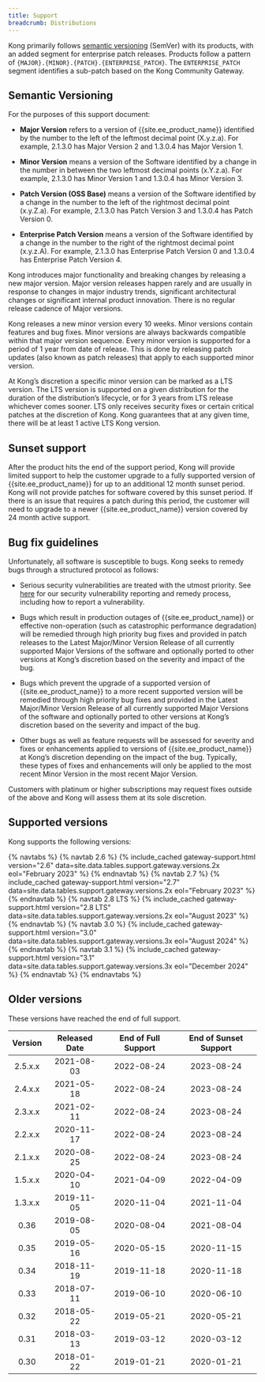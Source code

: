 ```yaml
---
title: Support
breadcrumb: Distributions
---
```


Kong primarily follows [semantic versioning](https://semver.org/) (SemVer) with its products, with an added segment for enterprise patch releases. Products follow a pattern of `{MAJOR}.{MINOR}.{PATCH}.{ENTERPRISE_PATCH}`. The `ENTERPRISE_PATCH` segment identifies a sub-patch based on the Kong Community Gateway. 

## Semantic Versioning

For the purposes of this support document:

* **Major Version** refers to a version of {{site.ee_product_name}} identified by the number to the left of the leftmost decimal point (X.y.z.a). For example, 2.1.3.0 has Major Version 2 and 1.3.0.4 has Major Version 1.

* **Minor Version** means a version of the Software identified by a change in the number in between the two leftmost decimal points (x.Y.z.a). For example, 2.1.3.0 has Minor Version 1 and 1.3.0.4 has Minor Version 3.

* **Patch Version (OSS Base)** means a version of the Software identified by a change in the number to the left of the rightmost decimal point (x.y.Z.a). For example, 2.1.3.0 has Patch Version 3 and 1.3.0.4 has Patch Version 0.

* **Enterprise Patch Version** means a version of the Software identified by a change in the number to the right of the rightmost decimal point (x.y.z.A). For example, 2.1.3.0 has Enterprise Patch Version 0 and 1.3.0.4 has Enterprise Patch Version 4.

Kong introduces major functionality and breaking changes by releasing a new major version. Major version releases happen rarely and are usually in response to changes in major industry trends, significant architectural changes or significant internal product innovation. There is no regular release cadence of Major versions.

Kong releases a new minor version every 10 weeks. Minor versions contain features and bug fixes. Minor versions are always backwards compatible within that major version sequence.  Every minor version is supported for a period of 1 year from date of release. This is done by releasing patch updates (also known as patch releases) that apply to each supported minor version.

At Kong’s discretion a specific minor version can be marked as a LTS version. The LTS version is supported on a given distribution for the duration of the distribution’s lifecycle, or for 3 years from LTS release whichever comes sooner. LTS only receives security fixes or certain critical patches at the discretion of Kong. Kong guarantees that at any given time, there will be at least 1 active LTS Kong version.


## Sunset support
After the product hits the end of the support period, Kong will provide limited support to help the customer upgrade to a fully supported version of {{site.ee_product_name}} for up to an additional 12 month sunset period. Kong will not provide patches for software covered by this sunset period. If there is an issue that requires a patch during this period, the customer will need to upgrade to a newer {{site.ee_product_name}} version covered by 24 month active support.

## Bug fix guidelines
Unfortunately, all software is susceptible to bugs. Kong seeks to remedy bugs through a structured protocol as follows:

* Serious security vulnerabilities are treated with the utmost priority. See [here](/gateway/latest/production/security-update-process/) for our security vulnerability reporting and remedy process, including how to report a vulnerability.

* Bugs which result in production outages of {{site.ee_product_name}} or effective non-operation (such as catastrophic performance degradation) will be remedied through high priority bug fixes and provided in patch releases to the Latest Major/Minor Version Release of all currently supported Major Versions of the software and optionally ported to other versions at Kong’s discretion based on the severity and impact of the bug.

* Bugs which prevent the upgrade of a supported version of {{site.ee_product_name}} to a more recent supported version will be remedied through high priority bug fixes and provided in the Latest Major/Minor Version Release of all currently supported Major Versions of the software and optionally ported to other versions at Kong’s discretion based on the severity and impact of the bug.

* Other bugs as well as feature requests will be assessed for severity and fixes or enhancements applied to versions of {{site.ee_product_name}} at Kong’s discretion depending on the impact of the bug. Typically, these types of fixes and enhancements will only be applied to the most recent Minor Version in the most recent Major Version.

Customers with platinum or higher subscriptions may request fixes outside of the above and Kong will assess them at its sole discretion.

## Supported versions

Kong supports the following versions:

{% navtabs %}
  {% navtab 2.6 %}
    {% include_cached gateway-support.html version="2.6" data=site.data.tables.support.gateway.versions.2x  eol="February 2023" %}
  {% endnavtab %}
    {% navtab 2.7 %}
    {% include_cached gateway-support.html version="2.7" data=site.data.tables.support.gateway.versions.2x  eol="February 2023" %}
  {% endnavtab %}
  {% navtab 2.8 LTS %}
    {% include_cached gateway-support.html version="2.8 LTS" data=site.data.tables.support.gateway.versions.2x  eol="August 2023" %}
  {% endnavtab %}
  {% navtab 3.0 %}
    {% include_cached gateway-support.html version="3.0" data=site.data.tables.support.gateway.versions.3x eol="August 2024" %}
  {% endnavtab %}
  {% navtab 3.1 %}
    {% include_cached gateway-support.html version="3.1" data=site.data.tables.support.gateway.versions.3x eol="December 2024" %}
  {% endnavtab %}
{% endnavtabs %}

## Older versions

These versions have reached the end of full support.

| Version  | Released Date | End of Full Support | End of Sunset Support |
|:--------:|:-------------:|:-------------------:|:---------------------:|
|  2.5.x.x |  2021-08-03   |     2022-08-24      |      2023-08-24       |
|  2.4.x.x |  2021-05-18   |     2022-08-24      |      2023-08-24       |  
|  2.3.x.x |  2021-02-11   |     2022-08-24      |      2023-08-24       |
|  2.2.x.x |  2020-11-17   |     2022-08-24      |      2023-08-24       |
|  2.1.x.x |  2020-08-25   |     2022-08-24      |      2023-08-24       |
|  1.5.x.x |  2020-04-10   |     2021-04-09      |      2022-04-09       |
|  1.3.x.x |  2019-11-05   |     2020-11-04      |      2021-11-04       |
|   0.36   |  2019-08-05   |     2020-08-04      |      2021-08-04       |
|   0.35   |  2019-05-16   |     2020-05-15      |      2020-11-15       |
|   0.34   |  2018-11-19   |     2019-11-18      |      2020-11-18       |
|   0.33   |  2018-07-11   |     2019-06-10      |      2020-06-10       |
|   0.32   |  2018-05-22   |     2019-05-21      |      2020-05-21       |
|   0.31   |  2018-03-13   |     2019-03-12      |      2020-03-12       |
|   0.30   |  2018-01-22   |     2019-01-21      |      2020-01-21       |